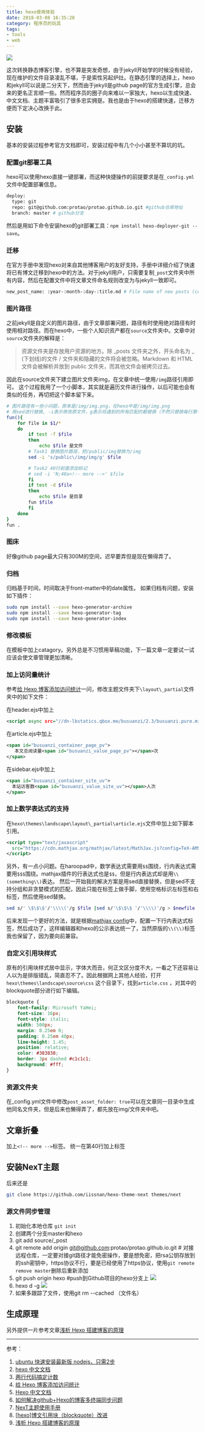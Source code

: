 ```yaml
---
title: hexo使用体验
date: 2018-03-08 16:35:28
category: 程序员的玩具
tags: 
- tools
- web
---
```


![](http://image.techweb.com.cn/upload/roll/2015/11/19/201511199829_3279.jpg)


这次转换静态博客引擎，也不算是突发奇想，由于jekyll开始学的时候没有经验，现在维护的文件目录凌乱不堪，于是索性另起炉灶。在静态引擎的选择上，hexo和jekyll可以说是二分天下，然而由于jekyll是github page的官方生成引擎，总会来的更名正言顺一些。然而程序员的圈子向来难以一家独大，hexo以生成快速、中文文档、主题丰富吸引了很多忠实拥趸。我也是由于hexo的搭建快速，迁移方便而下定决心改换于此。

## 安装
基本的安装过程参考官方文档即可，安装过程中有几个小小甚至不算坑的坑。

<!-- more -->

### 配置git部署工具
hexo可以使用hexo直接一键部署，而这种快捷操作的前提要求是在`_config.yml`文件中配置部署信息。
``` bash
deploy:
  type: git
  repo: git@github.com:protao/protao.github.io.git #github仓库地址
  branch: master # github分支
```
然后是用如下命令安装hexo的git部署工具：`npm install hexo-deployer-git --save`。

### 迁移
在官方手册中发现hexo对来自其他博客用户的友好支持，手册中详细介绍了快速将已有博文迁移到hexo中的方法。对于jekyll用户，只需要复制`_post`文件夹中所有内容，然后在配置文件中将文章文件命名规则改变为与jekyll一致即可。
```bash
new_post_name: :year-:month-:day-:title.md # File name of new posts (come from jekyll)
```

### 图片路径
之前jekyll是自定义的图片路径，由于文章部署问题，路径有时使用绝对路径有时使用相对路径。而在hexo中，一些个人知识资产都在`source`文件夹中。文章中对`source`文件夹的解释是：

> 资源文件夹是存放用户资源的地方。除 \_posts 文件夹之外，开头命名为 _ (下划线)的文件 / 文件夹和隐藏的文件将会被忽略。Markdown 和 HTML 文件会被解析并放到 public 文件夹，而其他文件会被拷贝过去。

因此在source文件夹下建立图片文件夹img，在文章中统一使用`/img`路径引用即可。
这个过程我用了一个小脚本，其实就是遍历文件进行操作，以后可能也会有类似的任务，再切把这个脚本留下来。
```bash
# 图片路径有一些小问题，原来是/img/img.png，在hexo中是/img/img.png
# 用sed进行替换, -i表示修改原文件，g表示将遇到的所有匹配的都替换（不然只替换每行第一个）
fun(){
	for file in $1/*
	do
	    if test -f $file
	    then
	        echo $file 是文件
		# Task1 替换图片路径，把/public/img替换为/img
		sed -i 's/public\/img/img/g' $file

		# Task2 40行前面添加标记
		# sed -i 'N;40a<!-- more -->' $file
	    fi
	    if test -d $file
	    then
	        echo $file 是目录
		fun $file
	    fi
	done
}
fun .
```

### 图床
好像github page最大只有300M的空间，迟早要弄但是现在懒得弄了。

### 归档
归档基于时间，时间取决于front-matter中的date属性。
如果归档有问题，安装如下插件：
``` bash
sudo npm install --save hexo-generator-archive
sudo npm install --save hexo-generator-tag
sudo npm install --save hexo-generator-index
```

### 修改模板
在模板中加上catagory。另外总是不习惯用草稿功能，下一篇文章一定要试一试应该会使文章管理更加清晰。

### 加上访问量统计
参考[给 Hexo 博客添加访问统计](https://www.jianshu.com/p/8a8f880f40c0)一问，修改主题文件夹下`\layout\_partial`文件夹中的如下文件：

在header.ejs中加上
```xml
<script async src="//dn-lbstatics.qbox.me/busuanzi/2.3/busuanzi.pure.mini.js"></script>
```
在article.ejs中加上
```xml
<span id="busuanzi_container_page_pv">
   本文总阅读量<span id="busuanzi_value_page_pv"></span>次
</span>
```

在sidebar.ejs中加上
```xml
<span id="busuanzi_container_site_uv"> 
  本站访客数<span id="busuanzi_value_site_uv"></span>人次
</span>
```


### 加上数学表达式的支持
在`hexo\themes\landscape\layout\_partial\article.ejs`文件中加上如下脚本引用。
``` xml
<script type="text/javascript"
  src="https://cdn.mathjax.org/mathjax/latest/MathJax.js?config=TeX-AMS-MML_HTMLorMML">
</script>
```
另外，有一点小问题。在haroopad中，数学表达式需要用`$$`围绕，行内表达式需要用`$$$`围绕。mathjax插件的行表达式也是`$$`，但是行内表达式却是用`\\(something\\)`表达。
然后一开始我的解决方案是用sed直接替换，但是sed不支持分组和非贪婪模式的匹配，因此只能在标签上做手脚，使用空格标识左标签和右标签，然后使用sed替换。
```bash
sed s/' \$\$\$'/'\\\\('/g $file |sed s/'\$\$\$ '/'\\\\)'/g > $newfile
```
后来发现一个更好的方法，就是根据[mathjax config](http://mathjax-chinese-doc.readthedocs.io/en/latest/options/tex2jax.html#configure-tex2jax)中，配置一下行内表达式标签，然后成功了，这样编辑器和hexo的公示表达统一了，当然原版的`\\(\\)`标签我也保留了，因为要向前兼容。

### 自定义引用块样式
原有的引用块样式居中显示，字体大而丑，何正文区分度不大，一看之下还容易让人以为是排版错乱，简直忍不了。因此根据网上其他人经验，打开`hexo\themes\landscape\source\css` 这个目录下，找到`article.css` ，对其中的blockquote部分进行如下编辑。

```CSS
blockquote {
	font-family: Microsoft YaHei;
	font-size: 16px;
	font-style: italic;
	width: 500px;
	margin: 0.25em 0;
	padding: 0.25em 40px;
	line-height: 1.45;
	position: relative;
	color: #383838;
	border: 3px dashed #c1c1c1;
	background: #fff;
}
```

### 资源文件夹

在_config.yml文件中修改`post_asset_folder: true`可以在文章同一目录中生成他同名文件夹，但是后来也懒得弄了，都先放在img/文件夹中吧。

## 文章折叠
加上`<!-- more -->`标签。
统一在第40行加上标签

## 安装NexT主题

后来还是

```bash
git clone https://github.com/iissnan/hexo-theme-next themes/next
```



### 源文件同步管理

1. 初始化本地仓库 `git init`
2. 创建两个分支master和hexo
3. git add source/\_post
4. git remote add origin git@github.com:protao/protao.github.io.git # 对接远程仓库，一定要对接git路径才能免密操作，要是想免密，把rsa公钥存放到的ssh密钥中，https协议不行，要是已经使用了https协议，使用`git remote remove master`删除后重新添加
5. git push origin hexo  #push到Github项目的hexo分支上 
    ![](/img/hexo1.png)
6. hexo d -g
    ![](/img/hexo2.png)
7. 如果多跟踪了文件，使用git rm --cached （文件名）


## 生成原理
另外提供一片参考文章[浅析 Hexo 搭建博客的原理](https://juejin.im/post/598eeaff5188257d592e55bb)

* * *
参考：
1. [ubuntu 快速安装最新版 nodejs，只需2步](http://http://blog.csdn.net/Ezreal_King/article/details/78659810)
2. [hexo 中文文档](https://hexo.io/zh-cn/docs/)
3. [两行代码搞定计数](http://busuanzi.ibruce.info/)
4. [给 Hexo 博客添加访问统计](https://www.jianshu.com/p/8a8f880f40c0)
5. [Hexo 中文文档](https://hexo.io/zh-cn/docs/)
6. [如何解决github+Hexo的博客多终端同步问题](http://blog.csdn.net/Monkey_LZL/article/details/60870891)
7. [NexT主题使用手册](http://theme-next.iissnan.com/)
8. [[hexo]博文引用块（blockquote）改进](https://www.jianshu.com/p/96bd40da79d2)
9. [浅析 Hexo 搭建博客的原理](https://juejin.im/post/598eeaff5188257d592e55bb)
